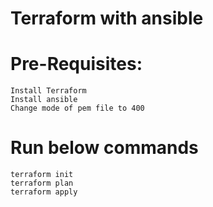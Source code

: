 # Terraform with ansible

# Pre-Requisites:
    Install Terraform
    Install ansible
    Change mode of pem file to 400
# Run below commands
    terraform init
    terraform plan
    terraform apply
